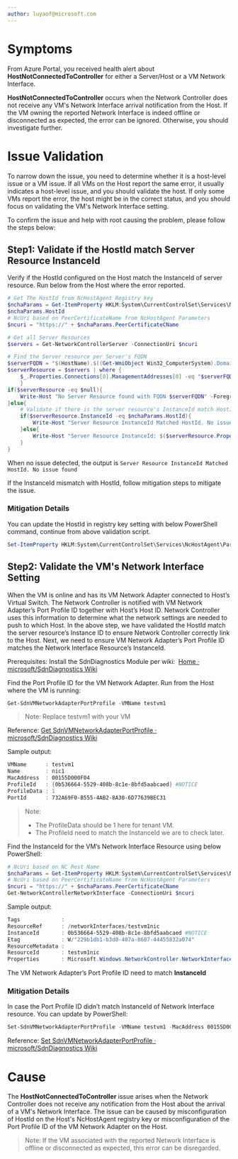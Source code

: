 ```yaml
---
author: luyaof@microsoft.com
---
```


# Symptoms

From Azure Portal, you received health alert about **HostNotConnectedToController** for either a Server/Host or a VM Network Interface. 

**HostNotConnectedToController** occurs when the Network Controller does not receive any VM's Network Interface arrival notification from the Host. If the VM owning the reported Network Interface is indeed offline or disconnected as expected, the error can be ignored. Otherwise, you should investigate further.


# Issue Validation
To narrow down the issue, you need to determine whether it is a host-level issue or a VM issue. If all VMs on the Host report the same error, it usually indicates a host-level issue, and you should validate the host. If only some VMs report the error, the host might be in the correct status, and you should focus on validating the VM's Network Interface setting.

To confirm the issue and help with root causing the problem, please follow the steps below:

## Step1: Validate if the HostId match Server Resource InstanceId

Verify if the HostId configured on the Host match the InstanceId of server resource. Run below from the Host where the error reported.

```Powershell
# Get The HostId from NcHostAgent Registry key
$nchaParams = Get-ItemProperty HKLM:System\CurrentControlSet\Services\NcHostAgent\Parameters
$nchaParams.HostId
# NcUri based on PeerCertificateName from NcHostAgent Parameters
$ncuri = "https://" + $nchaParams.PeerCertificateCName

# Get all Server Resources
$servers = Get-NetworkControllerServer -ConnectionUri $ncuri

# Find the Server resource per Server's FQDN
$serverFQDN = "$(HostName).$((Get-WmiObject Win32_ComputerSystem).Domain)"
$serverResource = $servers | where {
    $_.Properties.Connections[0].ManagementAddresses[0] -eq "$serverFQDN"
    }
if($serverResource -eq $null){
    Write-Host "No Server Resource found with FQDN $serverFQDN" -ForegroundColor Red
}else{
    # Validate if there is the server resource's InstanceId match HostId
    if($serverResource.InstanceId -eq $nchaParams.HostId){
        Write-Host "Server Resource InstanceId Matched HostId. No issue found" -ForegroundColor Green
    }else{
        Write-Host "Server Resource InstanceId: $($serverResource.Properties.InstanceId) not match HostId: $($nchaParams.HostId)" -ForegroundColor Red
    }
}

```
When no issue detected, the output is `Server Resource InstanceId Matched HostId. No issue found`

If the InstanceId mismatch with HostId, follow mitigation steps to mitigate the issue.
### Mitigation Details

You can update the HostId in registry key setting with below PowerShell command, continue from above validation script.

```Powershell
Set-ItemProperty HKLM:System\CurrentControlSet\Services\NcHostAgent\Parameters -Name HostId -Value $serverResource.InstanceId
```

## Step2: Validate the VM's Network Interface Setting
When the VM is online and has its VM Network Adapter connected to Host’s Virtual Switch. The Network Controller is notified with VM Network Adapter’s Port Profile ID together with Host’s Host ID. Network Controller uses this information to determine what the network settings are needed to push to which Host. In the above step, we have validated the HostId match the server resource’s Instance ID to ensure Network Controller correctly link to the Host. Next, we need to ensure VM Network Adapter’s Port Profile ID matches the Network Interface Resource’s InstanceId.

Prerequisites: Install the SdnDiagnostics Module per wiki: 
[Home · microsoft/SdnDiagnostics Wiki](https://github.com/microsoft/SdnDiagnostics/wiki) 

Find the Port Profile ID for the VM Network Adapter. Run from the Host where the VM is running:
```Powershell
Get-SdnVMNetworkAdapterPortProfile -VMName testvm1
```
> Note: Replace testvm1 with your VM 

Reference: [Get SdnVMNetworkAdapterPortProfile · microsoft/SdnDiagnostics Wiki](https://github.com/microsoft/SdnDiagnostics/wiki/Get-SdnVMNetworkAdapterPortProfile) 

Sample output:
```Powershell
VMName      : testvm1 
Name        : nic1 
MacAddress  : 00155D000F04 
ProfileId   : {0b536664-5529-408b-8c1e-8bfd5aabcaed} #NOTICE
ProfileData : 1 
PortId      : 732A69F0-B555-4AB2-8A30-6D77639BEC31
```
> Note:  
> *   The ProfileData should be 1 here for tenant VM. 
> *   The ProfileId need to match the InstanceId we are to check later.

Find the InstanceId for the VM’s Network Interface Resource using below PowerShell:
```Powershell
# NcUri based on NC Rest Name 
$nchaParams = Get-ItemProperty HKLM:System\CurrentControlSet\Services\NcHostAgent\Parameters
# NcUri based on PeerCertificateName from NcHostAgent Parameters
$ncuri = "https://" + $nchaParams.PeerCertificateCName
Get-NetworkControllerNetworkInterface -ConnectionUri $ncuri

```
Sample output:
```Powershell
Tags             : 
ResourceRef      : /networkInterfaces/testvm1nic 
InstanceId       : 0b536664-5529-408b-8c1e-8bfd5aabcaed #NOTICE
Etag             : W/"229b1db1-b3d0-407a-8607-44455832a074" 
ResourceMetadata : 
ResourceId       : testvm1nic 
Properties       : Microsoft.Windows.NetworkController.NetworkInterfaceProperties
```
The VM Network Adapter’s Port Profile ID need to match **InstanceId**

### Mitigation Details

In case the Port Profile ID didn’t match InstanceId of Network Interface resource. You can update by PowerShell:
```Powershell
Set-SdnVMNetworkAdapterPortProfile -VMName testvm1 -MacAddress 00155D000F04 -ProfileId "{0b536664-5529-408b-8c1e-8bfd5aabcaed}" -ProfileData 1
```
Reference: [Set SdnVMNetworkAdapterPortProfile · microsoft/SdnDiagnostics Wiki](https://github.com/microsoft/SdnDiagnostics/wiki/Set-SdnVMNetworkAdapterPortProfile)

# Cause
The **HostNotConnectedToController** issue arises when the Network Controller does not receive any notification from the Host about the arrival of a VM's Network Interface. The issue can be caused by misconfiguration of HostId on the Host's NcHostAgent registry key or misconfiguration of the Port Profile ID of the VM Network Adapter on the Host. 

> Note: If the VM associated with the reported Network Interface is offline or disconnected as expected, this error can be disregarded.


